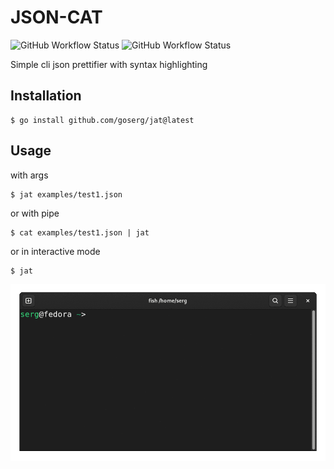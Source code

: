 # JSON-CAT

![GitHub Workflow Status](https://img.shields.io/github/workflow/status/goserg/jat/Go)
![GitHub Workflow Status](https://img.shields.io/github/workflow/status/goserg/jat/golangci-lint?label=linters)

Simple cli json prettifier with syntax highlighting

## Installation
    $ go install github.com/goserg/jat@latest

## Usage
with args
 
    $ jat examples/test1.json

or with pipe

    $ cat examples/test1.json | jat

or in interactive mode

    $ jat

![interactive mode](https://github.com/goserg/jat/blob/master/img/v0.2.0_interactive_mode.gif?raw=true)
